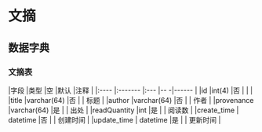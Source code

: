 # 文摘


## 数据字典
### 文摘表

|字段      |类型        |空   |默认   |注释  |
|:----    |:-------    |:--- |-- -|------  |
|id       |int(4)      |否   |    |         |
|title    |varchar(64) |否   |    | 标题    |
|author   |varchar(64) |否   |    | 作者    |
|provenance   |varchar(64) |是   |    | 出处     |
|readQuantity   |int |是   |    | 阅读数     |
|create_time  | datetime |否  |   | 创建时间  |
|update_time  | datetime |是  |   | 更新时间  |
